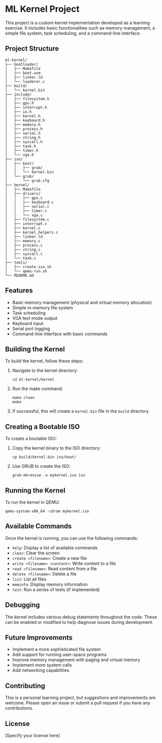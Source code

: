 # ML Kernel Project

This project is a custom kernel implementation developed as a learning exercise. It includes basic functionalities such as memory management, a simple file system, task scheduling, and a command-line interface.

## Project Structure

```
ml-kernel/
├── bootloader/
│   ├── Makefile
│   ├── boot.asm
│   ├── linker.ld
│   └── loaderer.c
├── build/
│   └── kernel.bin
├── include/
│   ├── filesystem.h
│   ├── gpu.h
│   ├── interrupt.h
│   ├── io.h
│   ├── kernel.h
│   ├── keyboard.h
│   ├── memory.h
│   ├── process.h
│   ├── serial.h
│   ├── string.h
│   ├── syscall.h
│   ├── task.h
│   ├── timer.h
│   └── vga.h
├── iso/
│   ├── boot/
│   │   ├── grub/
│   │   └── kernel.bin
│   └── grub/
│       └── grub.cfg
├── kernel/
│   ├── Makefile
│   ├── drivers/
│   │   ├── gpu.c
│   │   ├── keyboard.c
│   │   ├── serial.c
│   │   ├── timer.c
│   │   └── vga.c
│   ├── filesystem.c
│   ├── interrupt.c
│   ├── kernel.c
│   ├── kernel_helpers.c
│   ├── linker.ld
│   ├── memory.c
│   ├── process.c
│   ├── string.c
│   ├── syscall.c
│   └── task.c
├── tools/
│   ├── create-iso.sh
│   └── qemu-run.sh
└── README.md
```

## Features

- Basic memory management (physical and virtual memory allocation)
- Simple in-memory file system
- Task scheduling
- VGA text mode output
- Keyboard input
- Serial port logging
- Command-line interface with basic commands

## Building the Kernel

To build the kernel, follow these steps:

1. Navigate to the kernel directory:
   ```
   cd ml-kernel/kernel
   ```

2. Run the make command:
   ```
   make clean
   make
   ```

3. If successful, this will create a `kernel.bin` file in the `build` directory.

## Creating a Bootable ISO

To create a bootable ISO:

1. Copy the kernel binary to the ISO directory:
   ```
   cp build/kernel.bin iso/boot/
   ```

2. Use GRUB to create the ISO:
   ```
   grub-mkrescue -o mykernel.iso iso
   ```

## Running the Kernel

To run the kernel in QEMU:

```
qemu-system-x86_64 -cdrom mykernel.iso
```

## Available Commands

Once the kernel is running, you can use the following commands:

- `help`: Display a list of available commands
- `clear`: Clear the screen
- `create <filename>`: Create a new file
- `write <filename> <content>`: Write content to a file
- `read <filename>`: Read content from a file
- `delete <filename>`: Delete a file
- `list`: List all files
- `meminfo`: Display memory information
- `test`: Run a series of tests (if implemented)

## Debugging

The kernel includes various debug statements throughout the code. These can be enabled or modified to help diagnose issues during development.

## Future Improvements

- Implement a more sophisticated file system
- Add support for running user-space programs
- Improve memory management with paging and virtual memory
- Implement more system calls
- Add networking capabilities

## Contributing

This is a personal learning project, but suggestions and improvements are welcome. Please open an issue or submit a pull request if you have any contributions.

## License

[Specify your license here]


